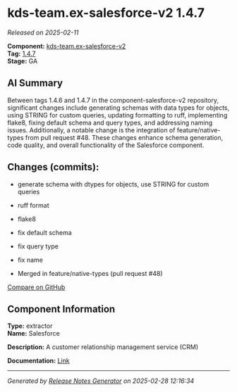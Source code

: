 # kds-team.ex-salesforce-v2 1.4.7

_Released on 2025-02-11_

**Component:** [kds-team.ex-salesforce-v2](https://github.com/keboola/component-salesforce-v2)  
**Tag:** [1.4.7](https://github.com/keboola/component-salesforce-v2/releases/tag/1.4.7)  
**Stage:** GA  


## AI Summary
Between tags 1.4.6 and 1.4.7 in the component-salesforce-v2 repository, significant changes include generating schemas with data types for objects, using STRING for custom queries, updating formatting to ruff, implementing flake8, fixing default schema and query types, and addressing naming issues. Additionally, a notable change is the integration of feature/native-types from pull request #48. These changes enhance schema generation, code quality, and overall functionality of the Salesforce component.



## Changes (commits):


- generate schema with dtypes for objects, use STRING for custom queries 
  



- ruff format 
  



- flake8 
  



- fix default schema 
  



- fix query type 
  



- fix name 
  



- Merged in feature/native-types (pull request #48) 
  



[Compare on GitHub](https://github.com/component-salesforce-v2/compare/1.4.6...1.4.7)



## Component Information
**Type:** extractor  
**Name:** Salesforce  

**Description:** A customer relationship management service (CRM)   


**Documentation:** [Link](https://help.keboola.com/components/extractors/marketing-sales/salesforce/)  



---
_Generated by [Release Notes Generator](https://github.com/keboola/release-notes-generator) on 2025-02-28 12:16:34_ 